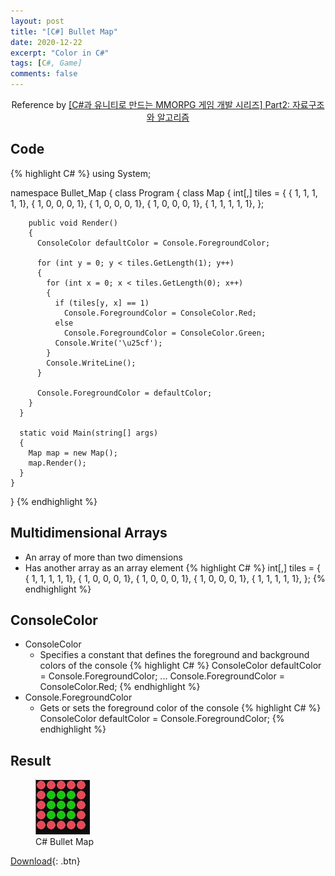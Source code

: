 ```yaml
---
layout: post
title: "[C#] Bullet Map"
date: 2020-12-22
excerpt: "Color in C#"
tags: [C#, Game]
comments: false
---
```



<center>Reference by <a href="https://www.inflearn.com/course/%EC%9C%A0%EB%8B%88%ED%8B%B0-mmorpg-%EA%B0%9C%EB%B0%9C-part2/dashboard">[C#과 유니티로 만드는 MMORPG 게임 개발 시리즈] Part2: 자료구조와 알고리즘</a></center>


## Code
{% highlight C# %}
  using System;

  namespace Bullet_Map
  {
    class Program
    {
      class Map
      {
        int[,] tiles = {
          { 1, 1, 1, 1, 1},
          { 1, 0, 0, 0, 1},
          { 1, 0, 0, 0, 1},
          { 1, 0, 0, 0, 1},
          { 1, 1, 1, 1, 1},
        };

        public void Render()
        {
          ConsoleColor defaultColor = Console.ForegroundColor;

          for (int y = 0; y < tiles.GetLength(1); y++)
          {
            for (int x = 0; x < tiles.GetLength(0); x++)
            {
              if (tiles[y, x] == 1)
                Console.ForegroundColor = ConsoleColor.Red;
              else
                Console.ForegroundColor = ConsoleColor.Green;
              Console.Write('\u25cf');
            }
            Console.WriteLine();
          }

          Console.ForegroundColor = defaultColor;
        }
      }
      
      static void Main(string[] args)
      {
        Map map = new Map();
        map.Render();
      }
    }
  }
{% endhighlight %}


## Multidimensional Arrays
  - An array of more than two dimensions
  - Has another array as an array element
{% highlight C# %}
  int[,] tiles = {
          { 1, 1, 1, 1, 1},
          { 1, 0, 0, 0, 1},
          { 1, 0, 0, 0, 1},
          { 1, 0, 0, 0, 1},
          { 1, 1, 1, 1, 1},
        };
{% endhighlight %}


## ConsoleColor
* ConsoleColor
  - Specifies a constant that defines the foreground and background colors of the console
{% highlight C# %}
  ConsoleColor defaultColor = Console.ForegroundColor;
  ...
  Console.ForegroundColor = ConsoleColor.Red;
{% endhighlight %}
* Console.ForegroundColor
  - Gets or sets the foreground color of the console
{% highlight C# %}
  ConsoleColor defaultColor = Console.ForegroundColor;
{% endhighlight %}

## Result
<figure>
  <a href="/assets/img/posts/cshap_bullet_map/0.jpg"><img src="/assets/img/posts/cshap_bullet_map/0.jpg"></a>
	<figcaption>C# Bullet Map</figcaption>
</figure>

[Download](https://github.com/leehuhlee/CShap){: .btn}
